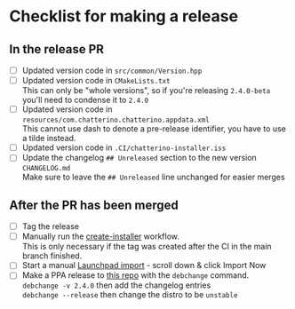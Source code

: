 # Checklist for making a release

## In the release PR

- [ ] Updated version code in `src/common/Version.hpp`
- [ ] Updated version code in `CMakeLists.txt`  
       This can only be "whole versions", so if you're releasing `2.4.0-beta` you'll need to condense it to `2.4.0`
- [ ] Updated version code in `resources/com.chatterino.chatterino.appdata.xml`  
       This cannot use dash to denote a pre-release identifier, you have to use a tilde instead.
- [ ] Updated version code in `.CI/chatterino-installer.iss`
- [ ] Update the changelog `## Unreleased` section to the new version `CHANGELOG.md`  
       Make sure to leave the `## Unreleased` line unchanged for easier merges

## After the PR has been merged

- [ ] Tag the release
- [ ] Manually run the [create-installer](https://github.com/Chatterino/chatterino2/actions/workflows/create-installer.yml) workflow.  
       This is only necessary if the tag was created after the CI in the main branch finished.
- [ ] Start a manual [Launchpad import](https://code.launchpad.net/~pajlada/chatterino/+git/chatterino) - scroll down & click Import Now
- [ ] Make a PPA release to [this repo](https://git.launchpad.net/~pajlada/+git/chatterino-packaging/) with the `debchange` command.  
       `debchange -v 2.4.0` then add the changelog entries  
       `debchange --release` then change the distro to be `unstable`
